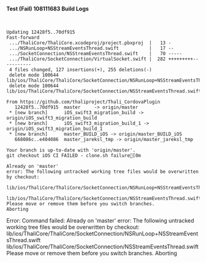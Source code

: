 #### Test (Fail) 108111683 Build Logs


```


```

```
Updating 12428f5..70df915
Fast-forward
 .../ThaliCore/ThaliCore.xcodeproj/project.pbxproj  |   13 -
 .../NSRunLoop+NSStreamEventsThread.swift           |   17 --
 .../SocketConnection/NSStreamEventsThread.swift    |   70 -----
 .../ThaliCore/SocketConnection/VirtualSocket.swift |  282 +++++++++-----------
 4 files changed, 127 insertions(+), 255 deletions(-)
 delete mode 100644 lib/ios/ThaliCore/ThaliCore/SocketConnection/NSRunLoop+NSStreamEventsThread.swift
 delete mode 100644 lib/ios/ThaliCore/ThaliCore/SocketConnection/NSStreamEventsThread.swift

From https://github.com/thaliproject/Thali_CordovaPlugin
   12428f5..70df915  master     -> origin/master
 * [new branch]      iOS_swift3_migration_build -> origin/iOS_swift3_migration_build
 * [new branch]      iOS_swift3_migration_build_1 -> origin/iOS_swift3_migration_build_1
 * [new branch]      master_BUILD_iOS -> origin/master_BUILD_iOS
   668086c..e404086  master_jareksl_tmp -> origin/master_jareksl_tmp

```

```
Your branch is up-to-date with 'origin/master'.
git checkout iOS CI FAILED - clone.sh failure[0m

Already on 'master'
error: The following untracked working tree files would be overwritten by checkout:
	lib/ios/ThaliCore/ThaliCore/SocketConnection/NSRunLoop+NSStreamEventsThread.swift
	lib/ios/ThaliCore/ThaliCore/SocketConnection/NSStreamEventsThread.swift
Please move or remove them before you switch branches.
Aborting

```

Error: Command failed: Already on 'master'
error: The following untracked working tree files would be overwritten by checkout:
	lib/ios/ThaliCore/ThaliCore/SocketConnection/NSRunLoop+NSStreamEventsThread.swift
	lib/ios/ThaliCore/ThaliCore/SocketConnection/NSStreamEventsThread.swift
Please move or remove them before you switch branches.
Aborting
